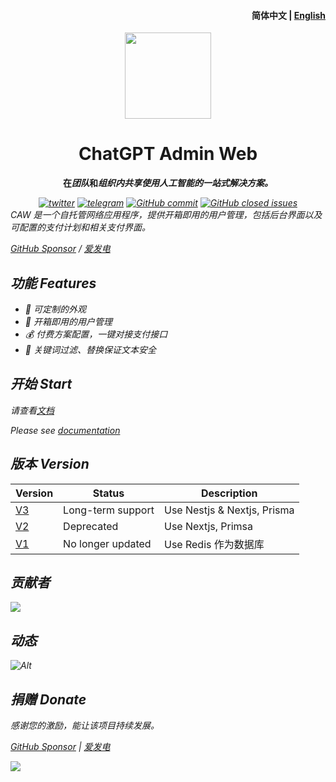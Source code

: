 <h4 align="right"><strong>简体中文</strong> | <a href="./README_EN.md">
English</a></h4>
<p align="center">
    <img src=https://s2.loli.net/2023/10/23/MLfhA2owPCacmyU.png width=138/>
</p>
<h1 align="center">ChatGPT Admin Web</h1>
<p align="center"><strong>在<em>团队</em>和<em>组织内共享使用人工智能的一站式解决方案。</strong></p>
<div align="center">
    <a href="https://twitter.com/AprilNEA" target="_blank">
    <img alt="twitter" src="https://img.shields.io/badge/follow-AprilNEA-green?style=flat-square&logo=Twitter"></a>
    <a href="https://t.me/ChatGPTAdminWebChannel" target="_blank">
    <img alt="telegram" src="https://img.shields.io/badge/channel-telegram-blueviolet?style=flat-square&logo=Telegram"></a>
    <a href="https://github.com/AprilNEA/ChatGPT-Admin-Web/commits" target="_blank">
    <img alt="GitHub commit" src="https://img.shields.io/github/commit-activity/m/AprilNEA/ChatGPT-Admin-Web?style=flat-square"></a>
    <a href="https://github.com/AprilNEA/ChatGPT-Admin-Web/issues?q=is%3Aissue+is%3Aclosed" target="_blank">
    <img alt="GitHub closed issues" src="https://img.shields.io/github/issues-closed/AprilNEA/ChatGPT-Admin-Web.svg?style=flat-square"></a>
</div>
<div align="left">CAW 是一个自托管网络应用程序，提供开箱即用的用户管理，包括后台界面以及可配置的支付计划和相关支付界面。</div>


[GitHub Sponsor](https://github.com/sponsors/AprilNEA) / [爱发电](https://afdian.net/a/aprilnea)

## 功能 Features

- 🌈 可定制的外观
- 👻 开箱即用的用户管理
- 💰 付费方案配置，一键对接支付接口
- 🔐 关键词过滤、替换保证文本安全

## 开始 Start

请查看[文档](https://caw.sku.moe)

Please see [documentation](https://caw.sku.moe)

## 版本 Version

| Version                                                       | Status            | Description                 |
|---------------------------------------------------------------|-------------------|-----------------------------|
| [V3](https://github.com/AprilNEA/ChatGPT-Admin-Web/tree/v3)   | Long-term support | Use Nestjs & Nextjs, Prisma |
| [V2](https://github.com/AprilNEA/ChatGPT-Admin-Web/tree/v2)   | Deprecated        | Use Nextjs, Primsa          |
| [V1](https://github.com/AprilNEA/ChatGPT-Admin-Web/tree/main) | No longer updated | Use Redis 作为数据库             |

## 贡献者
<a href="https://github.com/AprilNEA/ChatGPT-Admin-Web/graphs/contributors">
  <img src="https://contrib.rocks/image?repo=AprilNEA/ChatGPT-Admin-Web" />
</a>

## 动态

![Alt](https://repobeats.axiom.co/api/embed/67fc3464887e0956a6225b4c5c6579c2699d8363.svg "Repobeats analytics image")

## 捐赠 Donate

感谢您的激励，能让该项目持续发展。

[GitHub Sponsor](https://github.com/sponsors/AprilNEA)  |  [爱发电](https://afdian.net/a/aprilnea)

<img src="https://hits-app.vercel.app/hits?url=https%3A%2F%2Fgithub.com%2FAprilNEA%2FChatGPT-Admin-Web" />
